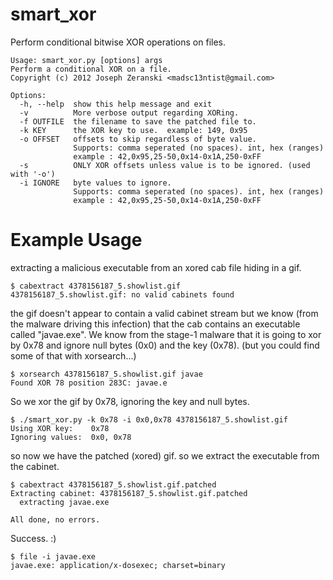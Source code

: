 smart_xor
=========

Perform conditional bitwise XOR operations on files.

~~~~
Usage: smart_xor.py [options] args
Perform a conditional XOR on a file.
Copyright (c) 2012 Joseph Zeranski <madsc13ntist@gmail.com>

Options:
  -h, --help  show this help message and exit
  -v          More verbose output regarding XORing.
  -f OUTFILE  the filename to save the patched file to.
  -k KEY      the XOR key to use.  example: 149, 0x95
  -o OFFSET   offsets to skip regardless of byte value.
              Supports: comma seperated (no spaces). int, hex (ranges)
              example : 42,0x95,25-50,0x14-0x1A,250-0xFF
  -s          ONLY XOR offsets unless value is to be ignored. (used with '-o')
  -i IGNORE   byte values to ignore.
              Supports: comma seperated (no spaces). int, hex (ranges)
              example : 42,0x95,25-50,0x14-0x1A,250-0xFF
~~~~


Example Usage
=====

extracting a malicious executable from an xored cab file hiding in a gif.

~~~~
$ cabextract 4378156187_5.showlist.gif
4378156187_5.showlist.gif: no valid cabinets found
~~~~

the gif doesn't appear to contain a valid cabinet stream but we know (from the malware driving this infection) that the cab contains an executable called "javae.exe". We know from the stage-1 malware that it is going to xor by 0x78 and ignore null bytes (0x0) and the key (0x78). (but you could find some of that with xorsearch...)

~~~~
$ xorsearch 4378156187_5.showlist.gif javae
Found XOR 78 position 283C: javae.e
~~~~

So we xor the gif by 0x78, ignoring the key and null bytes.

~~~~
$ ./smart_xor.py -k 0x78 -i 0x0,0x78 4378156187_5.showlist.gif 
Using XOR key:    0x78
Ignoring values:  0x0, 0x78
~~~~

so now we have the patched (xored) gif.  so we extract the executable from the cabinet.
~~~~
$ cabextract 4378156187_5.showlist.gif.patched 
Extracting cabinet: 4378156187_5.showlist.gif.patched
  extracting javae.exe

All done, no errors.
~~~~

Success. :)

~~~~
$ file -i javae.exe 
javae.exe: application/x-dosexec; charset=binary
~~~~
